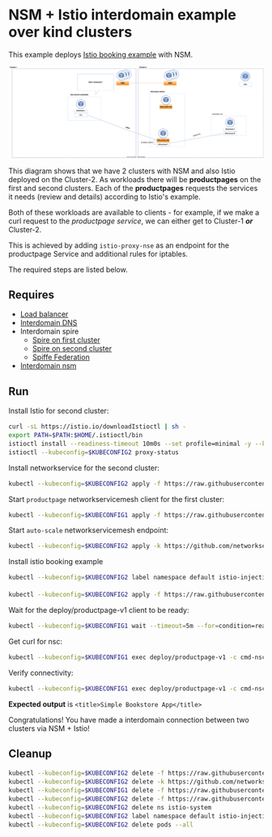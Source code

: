 # NSM + Istio interdomain example over kind clusters

This example deploys [Istio booking example](https://istio.io/latest/docs/examples/bookinfo/) with NSM.

![NSM  interdomain Scheme](./NSM+Istio_Datapath.svg "NSM Basic floating interdomain Scheme")

This diagram shows that we have 2 clusters with NSM and also Istio deployed on the Cluster-2.
As workloads there will be **productpages** on the first and second clusters. Each of the **productpages** requests the services it needs (review and details) according to Istio's example.

Both of these workloads are available to clients - for example, if we make a curl request to the _productpage service_, we can either get to Cluster-1 **_or_** Cluster-2.

This is achieved by adding `istio-proxy-nse` as an endpoint for the productpage Service and additional rules for iptables.

The required steps are listed below.

## Requires

- [Load balancer](../loadbalancer)
- [Interdomain DNS](../dns)
- Interdomain spire
    - [Spire on first cluster](../../spire/cluster1)
    - [Spire on second cluster](../../spire/cluster2)
    - [Spiffe Federation](../spiffe_federation)
- [Interdomain nsm](../nsm)


## Run

Install Istio for second cluster:
```bash
curl -sL https://istio.io/downloadIstioctl | sh -
export PATH=$PATH:$HOME/.istioctl/bin
istioctl install --readiness-timeout 10m0s --set profile=minimal -y --kubeconfig=$KUBECONFIG2
istioctl --kubeconfig=$KUBECONFIG2 proxy-status
```


Install networkservice for the second cluster:
```bash
kubectl --kubeconfig=$KUBECONFIG2 apply -f https://raw.githubusercontent.com/networkservicemesh/deployments-k8s/1fcf3f752c0ac48a09e2cb148ca6ebbf9d4cc623/examples/interdomain/nsm_istio_booking/netsvc.yaml
```

Start `productpage` networkservicemesh client for the first cluster:

```bash
kubectl --kubeconfig=$KUBECONFIG1 apply -f https://raw.githubusercontent.com/networkservicemesh/deployments-k8s/1fcf3f752c0ac48a09e2cb148ca6ebbf9d4cc623/examples/interdomain/nsm_istio_booking/productpage/productpage.yaml
```

Start `auto-scale` networkservicemesh endpoint:
```bash
kubectl --kubeconfig=$KUBECONFIG2 apply -k https://github.com/networkservicemesh/deployments-k8s/examples/interdomain/nsm_istio_booking/nse-auto-scale?ref=1fcf3f752c0ac48a09e2cb148ca6ebbf9d4cc623
```

Install istio booking example
```bash
kubectl --kubeconfig=$KUBECONFIG2 label namespace default istio-injection=enabled

kubectl --kubeconfig=$KUBECONFIG2 apply -f https://raw.githubusercontent.com/istio/istio/release-1.13/samples/bookinfo/platform/kube/bookinfo.yaml
```

Wait for the deploy/productpage-v1 client to be ready:
```bash
kubectl --kubeconfig=$KUBECONFIG1 wait --timeout=5m --for=condition=ready pod -l app=productpage
```

Get curl for nsc:
```bash
kubectl --kubeconfig=$KUBECONFIG1 exec deploy/productpage-v1 -c cmd-nsc -- apk add curl
```

Verify connectivity:
```bash
kubectl --kubeconfig=$KUBECONFIG1 exec deploy/productpage-v1 -c cmd-nsc -- curl -s productpage.default:9080/productpage | grep -o "<title>Simple Bookstore App</title>"
```
**Expected output** is `<title>Simple Bookstore App</title>`

Congratulations! 
You have made a interdomain connection between two clusters via NSM + Istio!

## Cleanup

```bash
kubectl --kubeconfig=$KUBECONFIG2 delete -f https://raw.githubusercontent.com/istio/istio/release-1.13/samples/bookinfo/platform/kube/bookinfo.yaml
kubectl --kubeconfig=$KUBECONFIG2 delete -k https://github.com/networkservicemesh/deployments-k8s/examples/interdomain/nsm_istio_booking/nse-auto-scale?ref=1fcf3f752c0ac48a09e2cb148ca6ebbf9d4cc623 
kubectl --kubeconfig=$KUBECONFIG1 delete -f https://raw.githubusercontent.com/networkservicemesh/deployments-k8s/1fcf3f752c0ac48a09e2cb148ca6ebbf9d4cc623/examples/interdomain/nsm_istio_booking/productpage/productpage.yaml
kubectl --kubeconfig=$KUBECONFIG2 delete -f https://raw.githubusercontent.com/networkservicemesh/deployments-k8s/1fcf3f752c0ac48a09e2cb148ca6ebbf9d4cc623/examples/interdomain/nsm_istio_booking/netsvc.yaml
kubectl --kubeconfig=$KUBECONFIG2 delete ns istio-system
kubectl --kubeconfig=$KUBECONFIG2 label namespace default istio-injection-
kubectl --kubeconfig=$KUBECONFIG2 delete pods --all
```
